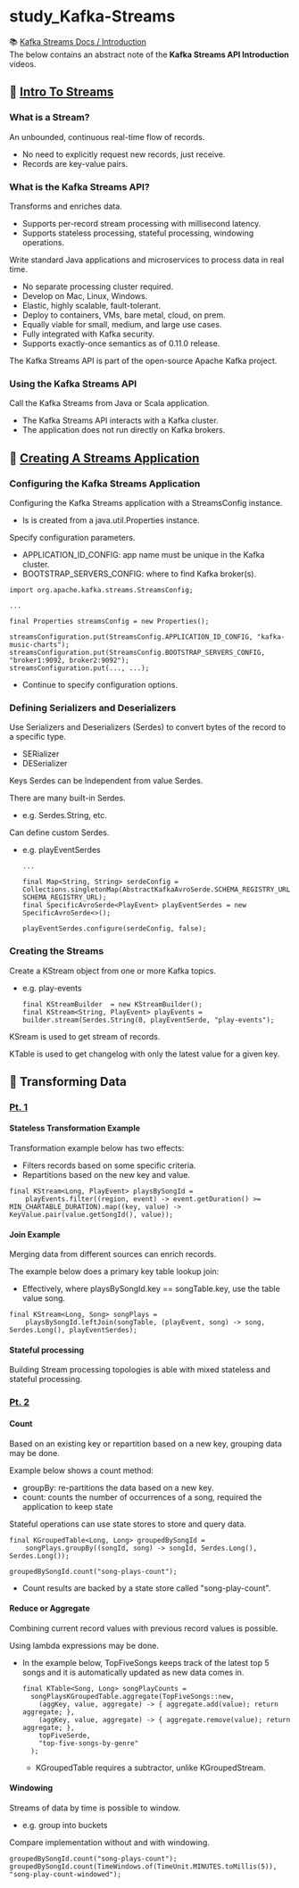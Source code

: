 # study_Kafka-Streams

📚 [Kafka Streams Docs / Introduction](https://kafka.apache.org/documentation/streams/)  
The below contains an abstract note of the **Kafka Streams API Introduction** videos.

## 📌 [Intro To Streams](https://www.youtube.com/watch?v=Z3JKCLG3VP4)

### What is a Stream?

An unbounded, continuous real-time flow of records.

- No need to explicitly request new records, just receive.
- Records are key-value pairs.

### What is the Kafka Streams API?

Transforms and enriches data.

- Supports per-record stream processing with millisecond latency.
- Supports stateless processing, stateful processing, windowing operations.

Write standard Java applications and microservices to process data in real time.

- No separate processing cluster required.
- Develop on Mac, Linux, Windows.
- Elastic, highly scalable, fault-tolerant.
- Deploy to containers, VMs, bare metal, cloud, on prem.
- Equally viable for small, medium, and large use cases.
- Fully integrated with Kafka security.
- Supports exactly-once semantics as of 0.11.0 release.

The Kafka Streams API is part of the open-source Apache Kafka project.

### Using the Kafka Streams API

Call the Kafka Streams from Java or Scala application.

- The Kafka Streams API interacts with a Kafka cluster.
- The application does not run directly on Kafka brokers.

## 📌 [Creating A Streams Application](https://www.youtube.com/watch?v=LxxeXI1mPKo)

### Configuring the Kafka Streams Application

Configuring the Kafka Streams application with a StreamsConfig instance.

- Is is created from a java.util.Properties instance.

Specify configuration parameters.

- APPLICATION_ID_CONFIG: app name must be unique in the Kafka cluster.
- BOOTSTRAP_SERVERS_CONFIG: where to find Kafka broker(s).

```
import org.apache.kafka.streams.StreamsConfig;

...

final Properties streamsConfig = new Properties();

streamsConfiguration.put(StreamsConfig.APPLICATION_ID_CONFIG, "kafka-music-charts");
streamsConfiguration.put(StreamsConfig.BOOTSTRAP_SERVERS_CONFIG, "broker1:9092, broker2:9092");
streamsConfiguration.put(..., ...);
```

- Continue to specify configuration options.

### Defining Serializers and Deserializers

Use Serializers and Deserializers (Serdes) to convert bytes of the record to a specific type.

- SERializer
- DESerializer

Keys Serdes can be Independent from value Serdes.

There are many built-in Serdes.

- e.g. Serdes.String, etc.

Can define custom Serdes.

- e.g. playEventSerdes

  ```
  ...

  final Map<String, String> serdeConfig = Collections.singletonMap(AbstractKafkaAvroSerde.SCHEMA_REGISTRY_URL_CONFIG, SCHEMA_REGISTRY_URL);
  final SpecificAvroSerde<PlayEvent> playEventSerdes = new SpecificAvroSerde<>();

  playEventSerdes.configure(serdeConfig, false);
  ```

### Creating the Streams

Create a KStream object from one or more Kafka topics.

- e.g. play-events

  ```
  final KStreamBuilder  = new KStreamBuilder();
  final KStream<String, PlayEvent> playEvents = builder.stream(Serdes.String(0, playEventSerde, "play-events");
  ```

KSream is used to get stream of records.

KTable is used to get changelog with only the latest value for a given key.

## 📌 Transforming Data

### [Pt. 1](https://www.youtube.com/watch?v=7JYEEx7SBuE)

#### Stateless Transformation Example

Transformation example below has two effects:

- Filters records based on some specific criteria.
- Repartitions based on the new key and value.

```
final KStream<Long, PlayEvent> playsBySongId =
    playEvents.filter((region, event) -> event.getDuration() >= MIN_CHARTABLE_DURATION).map((key, value) -> KeyValue.pair(value.getSongId(), value));
```

#### Join Example

Merging data from different sources can enrich records.

The example below does a primary key table lookup join:

- Effectively, where playsBySongId.key == songTable.key, use the table value song.

```
final KStream<Long, Song> songPlays =
    playsBySongId.leftJoin(songTable, (playEvent, song) -> song, Serdes.Long(), playEventSerdes);
```

#### Stateful processing

Building Stream processing topologies is able with mixed stateless and stateful processing.

### [Pt. 2](https://www.youtube.com/watch?v=3kJgYIkAeHs)

#### Count

Based on an existing key or repartition based on a new key, grouping data may be done.

Example below shows a count method:

- groupBy: re-partitions the data based on a new key.
- count: counts the number of occurrences of a song, required the application to keep state

Stateful operations can use state stores to store and query data.

```
final KGroupedTable<Long, Long> groupedBySongId =
    songPlays.groupBy((songId, song) -> songId, Serdes.Long(), Serdes.Long());

groupedBySongId.count("song-plays-count");
```

- Count results are backed by a state store called "song-play-count".

#### Reduce or Aggregate

Combining current record values with previous record values is possible.

Using lambda expressions may be done.

- In the example below, TopFiveSongs keeps track of the latest top 5 songs and it is automatically updated as new data comes in.
  ```
  final KTable<Song, Long> songPlayCounts =
    songPlaysKGroupedTable.aggregate(TopFiveSongs::new,
      (aggKey, value, aggregate) -> { aggregate.add(value); return aggregate; },
      (aggKey, value, aggregate) -> { aggregate.remove(value); return aggregate; },
      topFiveSerde,
      "top-five-songs-by-genre"
    );
  ```
  - KGroupedTable requires a subtractor, unlike KGroupedStream.

#### Windowing

Streams of data by time is possible to window.

- e.g. group into buckets

Compare implementation without and with windowing.

```
groupedBySongId.count("song-plays-count");
groupedBySongId.count(TimeWindows.of(TimeUnit.MINUTES.toMillis(5)), "song-play-count-windowed");
```
